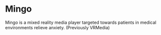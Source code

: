 # Mingo
Mingo is a mixed reality media player targeted towards patients in medical environments relieve anxiety. (Previously VRMedia)
